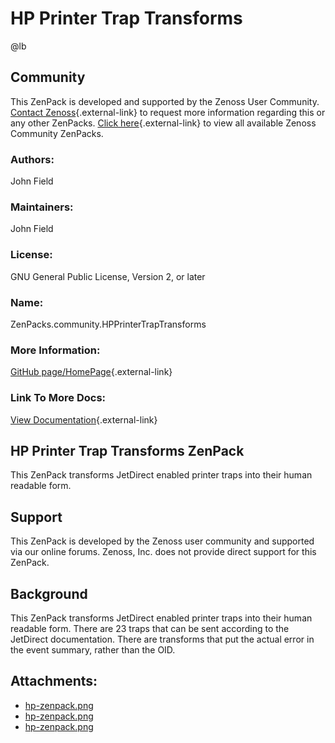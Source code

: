 # HP Printer Trap Transforms

@lb[](img/zenpack-hp-zenpack.png)

## Community

This ZenPack is developed and supported by the Zenoss User Community.
[Contact Zenoss](https://tryit.zenoss.com/zenpack-contact/){.external-link} to
request more information regarding this or any other ZenPacks. [Click here](https://zenoss.com/product/zenpacks?f%5B0%5D=im_field_zenpack_category:1021){.external-link} to
view all available Zenoss Community ZenPacks.

### Authors:

John Field

### Maintainers:

John Field

### License:

GNU General Public License, Version 2, or later

### Name:

ZenPacks.community.HPPrinterTrapTransforms

### More Information:

[GitHub page/HomePage](http://community.zenoss.org/docs/DOC-5908){.external-link}

### Link To More Docs:

[View Documentation](http://community.zenoss.org/docs/DOC-5908){.external-link}

## HP Printer Trap Transforms ZenPack

This ZenPack transforms JetDirect enabled printer traps into their human
readable form.

## Support

This ZenPack is developed by the Zenoss user community and supported via
our online forums. Zenoss, Inc. does not provide direct support for this
ZenPack.

## Background

This ZenPack transforms JetDirect enabled printer traps into their human
readable form. There are 23 traps that can be sent according to the
JetDirect documentation. There are transforms that put the actual error
in the event summary, rather than the OID.

## Attachments:

-   [hp-zenpack.png](img/zenpack-hp-zenpack.png)
-   [hp-zenpack.png](img/zenpack-hp-zenpack.png)
-   [hp-zenpack.png](img/zenpack-hp-zenpack.png)

